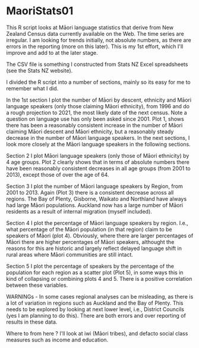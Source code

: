 MaoriStats01
============

This R script looks at Māori language statistics that derive from New Zealand Census data currently available on the Web. The time series are irregular. I am looking for trends initially, not absolute numbers, as there are errors in the reporting (more on this later). This is my 1st effort, which I'll improve and add to at the later stage.

The CSV file is something I constructed from Stats NZ Excel spreadsheets (see the Stats NZ website).

I divided the R script into a number of sections, mainly so its easy for me to remember what I did.

In the 1st section I plot the number of Māori by descent, ethnicity and Māori language speakers (only those claiming Māori ethnicity), from 1996 and do a rough projection to 2021, the most likely date of the next census. Note a question on language use has only been asked since 2001. Plot 1, shows there has been a reasonably consistent increase in the number of Māori claiming Māori descent and Māori ethnicity, but a reasonably steady decrease in the number of Māori language speakers. In the next sections, I look more closely at the Māori language speakers in the following sections.

Section 2 I plot Māori language speakers (only those of Māori ethnicity) by 4 age groups. Plot 2 clearly shows that in terms of absolute numbers there have been reasonably consistent decreases in all age groups (from 2001 to 2013), except those of over the age of 64.

Section 3 I plot the number of Māori language speakers by Region, from 2001 to 2013. Again (Plot 3) there is a consistent decrease across all regions. The Bay of Plenty, Gisborne, Waikato and Northland have always had large Māori populations. Auckland now has a large number of Māori residents as a result of internal migration (myself included).

Section 4 I plot the percentage of Māori language speakers by region. I.e., what percentage of the Māori population (in that region) claim to be speakers of Māori (plot 4). Obviously, where there are larger percentages of Māori there are higher percentages of Māori speakers, althought the reasons for this are historic and largely reflect delayed language shift in rural areas where Māori communities are still intact.

Section 5 I plot the percentage of speakers by the percentage of the population for each region as a scatter plot (Plot 5), in some ways this in kind of collapsing or combining plots 4 and 5. There is a positive correlation between these variables.

WARNINGs - In some cases regional analyses can be misleading, as there is a lot of variation in regions such as Auckland and the Bay of Plenty. This needs to be explored by looking at next lower level, i.e., District Councils (yes I am planning to do this).  There are both errors and over reporting of results in these data.

Where to from here ? I'll look at iwi (Māori tribes), and defacto social class measures such as income and education.